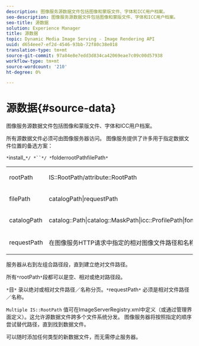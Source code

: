 ```yaml
---
description: 图像服务源数据文件包括图像和蒙版文件、字体和ICC用户档案。
seo-description: 图像服务源数据文件包括图像和蒙版文件、字体和ICC用户档案。
seo-title: 源数据
solution: Experience Manager
title: 源数据
topic: Dynamic Media Image Serving - Image Rendering API
uuid: d654eee7-ef2d-4546-93bb-72f80c38e018
translation-type: tm+mt
source-git-commit: 97a84e8e7edd3d834ca42069eae7c09c00d57938
workflow-type: tm+mt
source-wordcount: '210'
ht-degree: 0%

---
```



# 源数据{#source-data}

图像服务源数据文件包括图像和蒙版文件、字体和ICC用户档案。

所有源数据文件必须可由图像服务器访问。 图像服务提供了许多用于指定数据文件位置的备选方案：

`*`install_`*/ *``*/ *`folderrootPathfilePath`*`

<table id="simpletable_26686444C7EF46D6BC4C0490C8010BF9"> 
 <tr class="strow"> 
  <td class="stentry"> <p><span class="codeph"> <span class="varname"> rootPath</span></span> </p></td> 
  <td class="stentry"> <p><span class="codeph"> IS::RootPath/attribute::RootPath</span> </p></td> 
 </tr> 
 <tr class="strow"> 
  <td class="stentry"> <p><span class="codeph"> <span class="varname"> filePath  </span></span> </p></td> 
  <td class="stentry"> <p><span class="codeph"> catalogPath|requestPath</span> </p></td> 
 </tr> 
 <tr class="strow"> 
  <td class="stentry"> <p><span class="codeph"> <span class="varname"> catalogPath</span></span> </p></td> 
  <td class="stentry"> <p><span class="codeph"> catalog::Path|catalog::MaskPath|icc::ProfilePath|font::FontPath|font::MetricsPath</span> </p></td> 
 </tr> 
 <tr class="strow"> 
  <td class="stentry"> <p><span class="codeph"> <span class="varname"> requestPath</span></span> </p></td> 
  <td class="stentry"> <p><span class="codeph"> 在图像服务HTTP请求中指定的相对图像文件路径和名称</span> </p></td> 
 </tr> 
</table>

服务器从右到左组合路径段，直到建立绝对文件路径。

所有`*`rootPath`*`段都可以是空、相对或绝对路径段。

`*`目`*` 录以绝对或相对文件路径／名称分页。`*`requestPath`*` 必须是相对文件路径／名称。

`Multiple IS::RootPath` 值可在ImageServerRegistry.xml中定义（或通过管理界面定义）。这允许源数据文件跨多个文件系统分发。 图像服务器将按照指定的顺序尝试替代路径，直到找到数据文件。

可以随时添加任何类型的新数据文件，而无需停止服务器。
